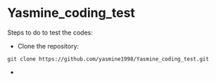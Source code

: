 # Yasmine_coding_test

Steps to do to test the codes:
* Clone the repository:
  
`git clone https://github.com/yasmine1998/Yasmine_coding_test.git`

* 
